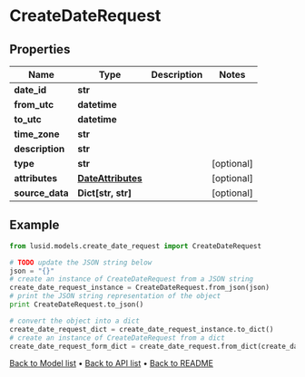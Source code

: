 # CreateDateRequest


## Properties
Name | Type | Description | Notes
------------ | ------------- | ------------- | -------------
**date_id** | **str** |  | 
**from_utc** | **datetime** |  | 
**to_utc** | **datetime** |  | 
**time_zone** | **str** |  | 
**description** | **str** |  | 
**type** | **str** |  | [optional] 
**attributes** | [**DateAttributes**](DateAttributes.md) |  | [optional] 
**source_data** | **Dict[str, str]** |  | [optional] 

## Example

```python
from lusid.models.create_date_request import CreateDateRequest

# TODO update the JSON string below
json = "{}"
# create an instance of CreateDateRequest from a JSON string
create_date_request_instance = CreateDateRequest.from_json(json)
# print the JSON string representation of the object
print CreateDateRequest.to_json()

# convert the object into a dict
create_date_request_dict = create_date_request_instance.to_dict()
# create an instance of CreateDateRequest from a dict
create_date_request_form_dict = create_date_request.from_dict(create_date_request_dict)
```
[Back to Model list](../README.md#documentation-for-models) &#8226; [Back to API list](../README.md#documentation-for-api-endpoints) &#8226; [Back to README](../README.md)



